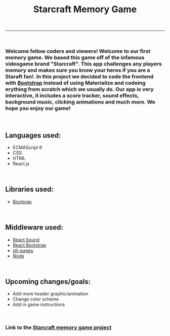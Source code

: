 <h1 align="center">Starcraft Memory Game</h1>
<br>
<hr>
<br>
<h3>
Welcome fellow coders and viewers! Welcome to our first memory game. We based this game off of the infamous videogame brand "Starcraft". This app challenges any players memory and makes sure you know your heros if you are a Staraft fan!. In this project we decided to code the frontend with <a href="https://getbootstrap.com/">Bootstrap</a> instead of using Materialize and codeing erything from scratch which we usually do. Our app is very interactive, it includes a score tracker, sound effects, background music, clicking animations and much more. We hope you enjoy our game! 
</h3>
<br>
<h2>Languages used: </h2>
<ul>
    <li>ECMAScript 6</li>
    <li>CSS</li>
    <li>HTML</li>
    <li>React.js</li>
</ul>
<br>
<h2>Libraries used: </h2>
<ul>
    <li><a href="https://getbootstrap.com" target="_blank">Bootsrap</a></li>
</ul>
<br>
<h2>Middleware used: </h2>
<ul>
    <li><a href="https://www.npmjs.com/package/react-sound" target="_blank">React Sound</a></li>
    <li><a href="https://www.npmjs.com/package/react-bootstrap" target="_blank">React Bootstrap</a></li>
    <li><a href="https://www.npmjs.com/package/gh-pages" target="_blank">gh-pages</a></li>
    <li><a href="https://www.npmjs.com/package/node" target="_blank">Node</a></li>
</ul>
<br>
<h2>Upcoming changes/goals: </h2>
<ul>
    <li>Add more header graphic/animation</li>
    <li>Change color scheme</li>
    <li>Add in game instructions</li>
</ul>
<br>
<h3>Link to the <a href="https://bxxdyz.github.io/starcraft-memory-game" target="_blank">Starcraft memory game project </a></h3>
